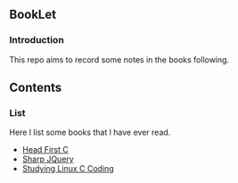## BookLet

### Introduction

This repo aims to record some notes in the books following.

## Contents

### List

Here l list some books that l have ever read.

* [Head First C](https://github.com/shinytang6/BookDemo/tree/master/Head%20First%20C)
* [Sharp JQuery](https://github.com/shinytang6/BookDemo/tree/master/Sharp%20JQuery)
* [Studying Linux C Coding](https://github.com/shinytang6/BookDemo/tree/master/Studying%20Linux%20C%20Coding)
